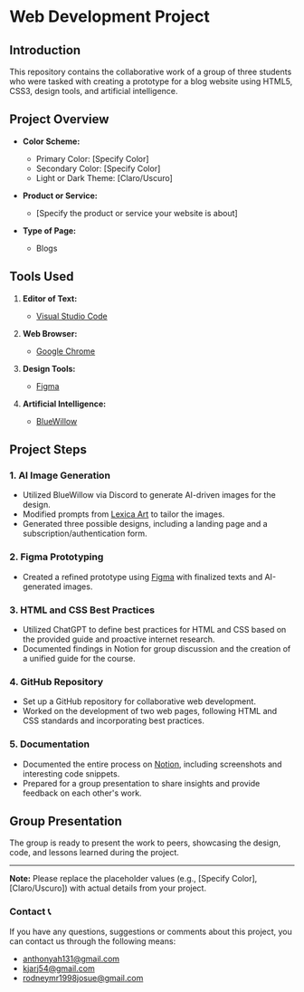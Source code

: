 # Web Development Project

## Introduction

This repository contains the collaborative work of a group of three students who were tasked with creating a prototype for a blog website using HTML5, CSS3, design tools, and artificial intelligence.

## Project Overview

- **Color Scheme:**
  - Primary Color: [Specify Color]
  - Secondary Color: [Specify Color]
  - Light or Dark Theme: [Claro/Uscuro]

- **Product or Service:**
  - [Specify the product or service your website is about]

- **Type of Page:**
  - Blogs

## Tools Used

1. **Editor of Text:**
   - [Visual Studio Code](https://code.visualstudio.com/)

2. **Web Browser:**
   - [Google Chrome](https://www.google.com/chrome/)

3. **Design Tools:**
   - [Figma](https://www.figma.com/)

4. **Artificial Intelligence:**
   - [BlueWillow](https://lexica.art/)

## Project Steps

### 1. AI Image Generation

- Utilized BlueWillow via Discord to generate AI-driven images for the design.
- Modified prompts from [Lexica Art](https://lexica.art/) to tailor the images.
- Generated three possible designs, including a landing page and a subscription/authentication form.

### 2. Figma Prototyping

- Created a refined prototype using [Figma](https://www.figma.com/) with finalized texts and AI-generated images.

### 3. HTML and CSS Best Practices

- Utilized ChatGPT to define best practices for HTML and CSS based on the provided guide and proactive internet research.
- Documented findings in Notion for group discussion and the creation of a unified guide for the course.

### 4. GitHub Repository

- Set up a GitHub repository for collaborative web development.
- Worked on the development of two web pages, following HTML and CSS standards and incorporating best practices.

### 5. Documentation

- Documented the entire process on [Notion](https://www.notion.so/), including screenshots and interesting code snippets.
- Prepared for a group presentation to share insights and provide feedback on each other's work.

## Group Presentation

The group is ready to present the work to peers, showcasing the design, code, and lessons learned during the project.

---

**Note:** Please replace the placeholder values (e.g., [Specify Color], [Claro/Uscuro]) with actual details from your project.

### Contact 📞

If you have any questions, suggestions or comments about this project, you can contact us through the following means:

- anthonyah131@gmail.com
- kjarj54@gmail.com
- rodneymr1998josue@gmail.com
